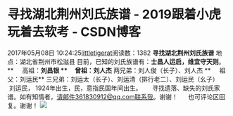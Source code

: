 # 寻找湖北荆州刘氏族谱 - 2019跟着小虎玩着去软考 - CSDN博客
2017年05月08日 10:24:25[littletigerat](https://me.csdn.net/littletigerat)阅读数：1382
**寻找湖北荆州刘氏族谱**
地点：湖北省荆州市松滋县
目前，已知的刘氏族谱有：**士昌人运启，维宜守天则**。
**     高祖：**刘昌银
**     曾祖：刘人杰**
两兄弟：刘人俊（长子）、刘人杰
**     祖父：刘运民**
三兄弟：刘运太（长子）、刘运清（排行老二）、刘运民（幺子）
     刘运民， 1924年出生，民，意指民国年间出生。
     寻找遗落、缺失的刘氏家谱。如有知情者，请邮件361830912@qq.com联系我。谢谢！
     也可评论区回复。谢谢！
**![](http://img2.imgtn.bdimg.com/it/u=2360339553,2764935111&fm=23&gp=0.jpg)**
